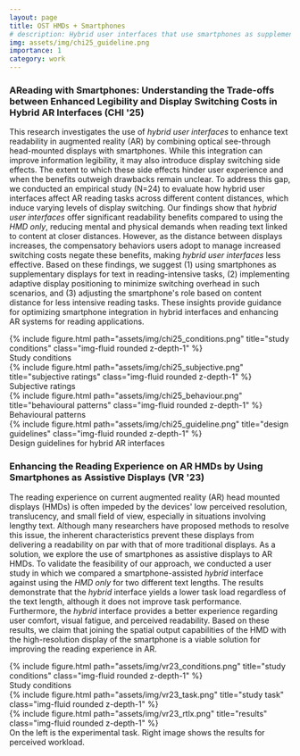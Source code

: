 ```yaml
---
layout: page
title: OST HMDs + Smartphones
# description: Hybrid user interfaces that use smartphones as supplementary displays to enhance reading in AR
img: assets/img/chi25_guideline.png
importance: 1
category: work
---
```

### AReading with Smartphones: Understanding the Trade-offs between Enhanced Legibility and Display Switching Costs in Hybrid AR Interfaces (CHI '25)
This research investigates the use of *hybrid user interfaces* to enhance text readability in augmented reality (AR) by combining optical see-through head-mounted displays with smartphones. While this integration can improve information legibility, it may also introduce display switching side effects. The extent to which these side effects hinder user experience and when the benefits outweigh drawbacks remain unclear. To address this gap, we conducted an empirical study (N=24) to evaluate how hybrid user interfaces affect AR reading tasks across different content distances, which induce varying levels of display switching. Our findings show that *hybrid user interfaces* offer significant readability benefits compared to using the *HMD only*, reducing mental and physical demands when reading text linked to content at closer distances. However, as the distance between displays increases, the compensatory behaviors users adopt to manage increased switching costs negate these benefits, making *hybrid user interfaces* less effective. Based on these findings, we suggest (1) using smartphones as supplementary displays for text in reading-intensive tasks, (2) implementing adaptive display positioning to minimize switching overhead in such scenarios, and (3) adjusting the smartphone's role based on content distance for less intensive reading tasks. These insights provide guidance for optimizing smartphone integration in hybrid interfaces and enhancing AR systems for reading applications. 

<div class="row">
    <div class="col-sm mt-3 mt-md-0">
        {% include figure.html path="assets/img/chi25_conditions.png" title="study conditions" class="img-fluid rounded z-depth-1" %}
    </div>
</div>
<div class="caption">
    Study conditions
</div>

<div class="row">
    <div class="col-sm mt-3 mt-md-0">
        {% include figure.html path="assets/img/chi25_subjective.png" title="subjective ratings" class="img-fluid rounded z-depth-1" %}
    </div>
</div>
<div class="caption">
    Subjective ratings
</div>

<div class="row">
    <div class="col-sm mt-3 mt-md-0">
        {% include figure.html path="assets/img/chi25_behaviour.png" title="behavioural patterns" class="img-fluid rounded z-depth-1" %}
    </div>
</div>
<div class="caption">
    Behavioural patterns
</div>

<div class="row">
    <div class="col-sm mt-3 mt-md-0">
        {% include figure.html path="assets/img/chi25_guideline.png" title="design guidelines" class="img-fluid rounded z-depth-1" %}
    </div>
</div>
<div class="caption">
    Design guidelines for hybrid AR interfaces
</div>


### Enhancing the Reading Experience on AR HMDs by Using Smartphones as Assistive Displays (VR '23)
The reading experience on current augmented reality (AR) head mounted displays (HMDs) is often impeded by the devices' low perceived resolution, translucency, and small field of view, especially in situations involving lengthy text. Although many researchers have proposed methods to resolve this issue, the inherent characteristics prevent these displays from delivering a readability on par with that of more traditional displays. As a solution, we explore the use of smartphones as assistive displays to AR HMDs. To validate the feasibility of our approach, we conducted a user study in which we compared a smartphone-assisted *hybrid* interface against using the *HMD only* for two different text lengths. The results demonstrate that the *hybrid* interface yields a lower task load regardless of the text length, although it does not improve task performance. Furthermore, the *hybrid* interface provides a better experience regarding user comfort, visual fatigue, and perceived readability. Based on these results, we claim that joining the spatial output capabilities of the HMD with the high-resolution display of the smartphone is a viable solution for improving the reading experience in AR.

<div class="row">
    <div class="col-sm mt-3 mt-md-0">
        {% include figure.html path="assets/img/vr23_conditions.png" title="study conditions" class="img-fluid rounded z-depth-1" %}
    </div>
</div>
<div class="caption">
    Study conditions
</div>

<div class="row justify-content-sm-center">
    <div class="col-sm-4 mt-3 mt-md-0">
        {% include figure.html path="assets/img/vr23_task.png" title="study task" class="img-fluid rounded z-depth-1" %}
    </div>
    <div class="col-sm-8 mt-3 mt-md-0">
        {% include figure.html path="assets/img/vr23_rtlx.png" title="results" class="img-fluid rounded z-depth-1" %}
    </div>
</div>
<div class="caption">
    On the left is the experimental task. Right image shows the results for perceived workload.
</div>





